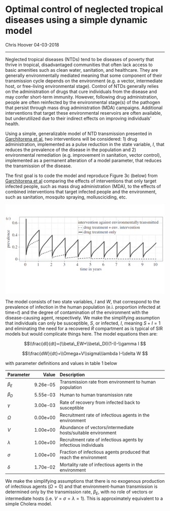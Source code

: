 Optimal control of neglected tropical diseases using a simple dynamic model
================
Chris Hoover
04-03-2018

------------------------------------------------------------------------

Neglected tropical diseases (NTDs) tend to be diseases of poverty that thrive in tropical, disadvantaged communities that often lack access to basic amenities such as clean water, sanitation, and healthcare. They are generally environmentally mediated meaning that some component of their transmission cycle depends on the environment (e.g. a vector, intermediate host, or free-living environmental stage). Control of NTDs generally relies on the administration of drugs that cure individuals from the disease and may confer short-term immunity. However, following drug administration, people are often reinfected by the environmental stage(s) of the pathogen that persist through mass drug administration (MDA) campaigns. Additional interventions that target these environmental reservoirs are often available, but underutilized due to their indirect effects on improving individuals' health.

Using a simple, generalizable model of NTD transmission presented in [Garchitorena et al](http://rstb.royalsocietypublishing.org/content/372/1722/20160128), two interventions will be considered: 1) drug administration, implemented as a pulse reduction in the state variable, *I*, that reduces the prevalence of the disease in the population and 2) environmental remediation (e.g. improvement in sanitation, vector control), implemented as a permanent alteration of a model parameter, that reduces the transmission of the disease.

The first goal is to code the model and reproduce Figure 3c (below) from [Garchitorena et al](http://rstb.royalsocietypublishing.org/content/372/1722/20160128) comparing the effects of interventions that only target infected people, such as mass drug administration (MDA), to the effects of combined interventions that target infected people and the environment, such as sanitation, mosquito spraying, mollusciciding, etc.

![](SupplementaryFiles/Fig3c.png)

The model consists of two state variables, *I* and *W*, that correspond to the prevalence of infection in the human population (e.i. proportion infected at time=*t*) and the degree of contamination of the environment with the disease-causing agent, respectively. We make the simplifying assumption that individuals can only be susceptible, *S*, or infected, *I*, meaning *S* + *I* = 1 and eliminating the need for a recovered *R* compartment as is typical of SIR models but would complicate things here. The model equations then are:

$$\\frac{dI}{dt}=(\\beta\_EW+\\beta\_DI)(1-I)-\\gamma I $$

$$\\frac{dW}{dt}=\\Omega+V\\sigma\\lambda I-\\delta W $$

with parameter definitions and values in table 1 below

| Parameter         |     Value| Description                                                       |
|:------------------|---------:|:------------------------------------------------------------------|
| *β*<sub>*E*</sub> |  9.26e-05| Transmission rate from environment to human population            |
| *β*<sub>*D*</sub> |  5.55e-03| Human to human transmission rate                                  |
| *γ*               |  3.00e-03| Rate of recovery from infected back to susceptible                |
| *Ω*               |  0.00e+00| Recruitment rate of infectious agents in the environment          |
| *V*               |  1.00e+00| Abundance of vectors/intermediate hosts/suitable environment      |
| *λ*               |  1.00e+00| Recruitment rate of infectious agents by infectious individuals   |
| *σ*               |  1.00e+00| Fraction of infectious agents produced that reach the environment |
| *δ*               |  1.70e-02| Mortality rate of infectious agents in the environment            |

We make the simplifying assumptions that there is no exogenous production of infectious agents (*Ω* = 0) and that environment-human transmission is determined only by the transmission rate, *β*<sub>*E*</sub>, with no role of vectors or intermediate hosts (i.e. *V* = *σ* = *λ* = 1). This is approximately equivalent to a simple Cholera model.
